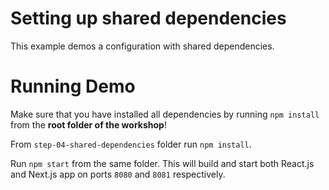 # Setting up shared dependencies

This example demos a configuration with shared dependencies.

# Running Demo

Make sure that you have installed all dependencies by running `npm install` from the **root folder of the workshop**!

From `step-04-shared-dependencies` folder run `npm install`.

Run `npm start` from the same folder. This will build and start both React.js and Next.js app on ports `8080` and `8081` respectively.
